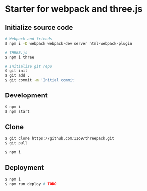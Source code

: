 # Starter for webpack and three.js

## Initialize source code
```bash
# Webpack and friends
$ npm i -D webpack webpack-dev-server html-webpack-plugin

# THREE.js
$ npm i three

# Initialize git repo
$ git init
$ git add .
$ git commit -m 'Initial commit'
```

## Development
```bash
$ npm i
$ npm start
```

## Clone
```bash
$ git clone https://github.com/11o9/threepack.git
$ git pull

$ npm i
```

## Deployment
```bash
$ npm i
$ npm run deploy # TODO
```
